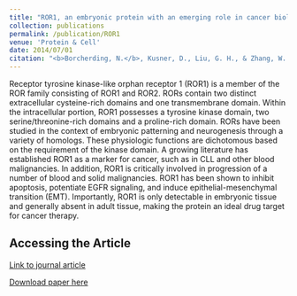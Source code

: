 ```yaml
---
title: "ROR1, an embryonic protein with an emerging role in cancer biology."
collection: publications
permalink: /publication/ROR1
venue: 'Protein & Cell'
date: 2014/07/01
citation: "<b>Borcherding, N.</b>, Kusner, D., Liu, G. H., & Zhang, W. ROR1, an embryonic protein with an emerging role in cancer biology. Protein Cell 2014. " 
---
```


Receptor tyrosine kinase-like orphan receptor 1 (ROR1) is a member of the ROR family consisting of ROR1 and ROR2. RORs contain two distinct extracellular cysteine-rich domains and one transmembrane domain. Within the intracellular portion, ROR1 possesses a tyrosine kinase domain, two serine/threonine-rich domains and a proline-rich domain. RORs have been studied in the context of embryonic patterning and neurogenesis through a variety of homologs. These physiologic functions are dichotomous based on the requirement of the kinase domain. A growing literature has established ROR1 as a marker for cancer, such as in CLL and other blood malignancies. In addition, ROR1 is critically involved in progression of a number of blood and solid malignancies. ROR1 has been shown to inhibit apoptosis, potentiate EGFR signaling, and induce epithelial-mesenchymal transition (EMT). Importantly, ROR1 is only detectable in embryonic tissue and generally absent in adult tissue, making the protein an ideal drug target for cancer therapy.

Accessing the Article
----
[Link to journal article](https://link.springer.com/article/10.1007/s13238-014-0059-7)

[Download paper here](https://ncborcherding.github.io/files/ROR1.pdf)

